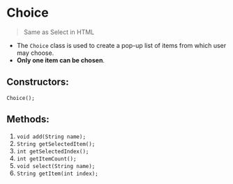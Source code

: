 # Choice
> Same as Select in HTML
 - The ```Choice``` class is used to create a pop-up list of items from which user may choose.
 - **Only one item can be chosen**.
 
 ## Constructors:
  ```Choice();```

 ## Methods:
  1. ```void add(String name);```
  2. ```String getSelectedItem();```
  3. ```int getSelectedIndex();```
  4. ```int getItemCount();```
  5. ```void select(String name);```
  6. ```String getItem(int index);```

